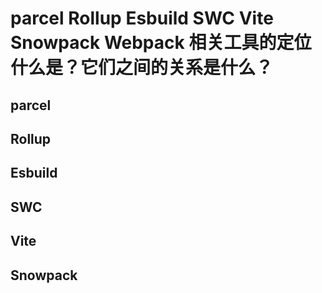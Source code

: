 # parcel Rollup Esbuild SWC Vite Snowpack Webpack 相关工具的定位什么是？它们之间的关系是什么？

## parcel

## Rollup
## Esbuild
## SWC
## Vite
## Snowpack
